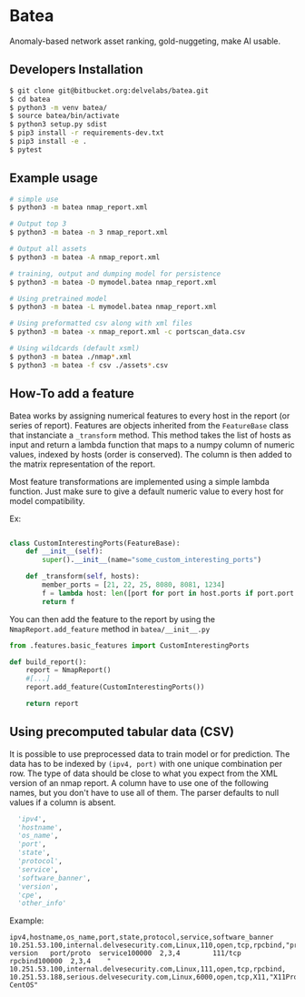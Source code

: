 # Batea

Anomaly-based network asset ranking, gold-nuggeting, make AI usable.


## Developers Installation

```bash
$ git clone git@bitbucket.org:delvelabs/batea.git
$ cd batea
$ python3 -m venv batea/
$ source batea/bin/activate
$ python3 setup.py sdist
$ pip3 install -r requirements-dev.txt
$ pip3 install -e .
$ pytest
```

## Example usage

```bash
# simple use
$ python3 -m batea nmap_report.xml

# Output top 3
$ python3 -m batea -n 3 nmap_report.xml

# Output all assets
$ python3 -m batea -A nmap_report.xml

# training, output and dumping model for persistence
$ python3 -m batea -D mymodel.batea nmap_report.xml

# Using pretrained model
$ python3 -m batea -L mymodel.batea nmap_report.xml

# Using preformatted csv along with xml files
$ python3 -m batea -x nmap_report.xml -c portscan_data.csv

# Using wildcards (default xsml)
$ python3 -m batea ./nmap*.xml
$ python3 -m batea -f csv ./assets*.csv
```

## How-To add a feature
Batea works by assigning numerical features to every host in the report (or series of report).
Features are objects inherited from the `FeatureBase` class that instanciate a `_transform` method. This method takes the list of hosts as input and return a lambda function that maps to a numpy column of numeric values, indexed by hosts (order is conserved). The column is then added to the matrix representation of the report.

Most feature transformations are implemented using a simple lambda function. Just make sure to give a default numeric value to every host for model compatibility.

Ex:
```python

class CustomInterestingPorts(FeatureBase):
    def __init__(self):
        super().__init__(name="some_custom_interesting_ports")

    def _transform(self, hosts):
        member_ports = [21, 22, 25, 8080, 8081, 1234]
        f = lambda host: len([port for port in host.ports if port.port in member_ports])
        return f
```

You can then add the feature to the report by using the `NmapReport.add_feature` method in `batea/__init__.py`

```python
from .features.basic_features import CustomInterestingPorts

def build_report():
    report = NmapReport()
    #[...]
    report.add_feature(CustomInterestingPorts())

    return report
```

## Using precomputed tabular data (CSV)

It is possible to use preprocessed data to train model or for prediction.
The data has to be indexed by `(ipv4, port)` with one unique combination per row. The type of data should be close to what you expect from the XML version of an nmap report.
A column have to use one of the following names, but you don't have to use all of them. The parser defaults to null values if a column is absent.
```python
  'ipv4',
  'hostname',
  'os_name',
  'port',
  'state',
  'protocol',
  'service',
  'software_banner',
  'version',
  'cpe',
  'other_info'
```
Example:
```
ipv4,hostname,os_name,port,state,protocol,service,software_banner
10.251.53.100,internal.delvesecurity.com,Linux,110,open,tcp,rpcbind,"program version   port/proto  service100000  2,3,4        111/tcp  rpcbind100000  2,3,4    "
10.251.53.100,internal.delvesecurity.com,Linux,111,open,tcp,rpcbind,
10.251.53.188,serious.delvesecurity.com,Linux,6000,open,tcp,X11,"X11Probe: CentOS"
```
